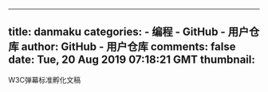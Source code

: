 
---
title: danmaku
categories: 
    - 编程
    - GitHub - 用户仓库
author: GitHub - 用户仓库
comments: false
date: Tue, 20 Aug 2019 07:18:21 GMT
thumbnail: 
---

<div>   
W3C弹幕标准孵化文稿  
</div>
            